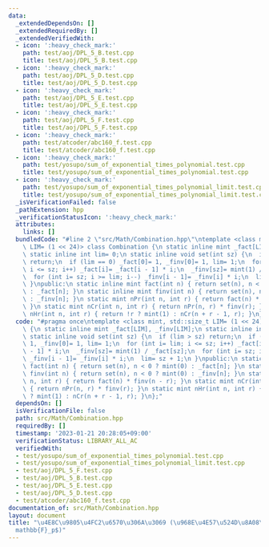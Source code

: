 ```yaml
---
data:
  _extendedDependsOn: []
  _extendedRequiredBy: []
  _extendedVerifiedWith:
  - icon: ':heavy_check_mark:'
    path: test/aoj/DPL_5_B.test.cpp
    title: test/aoj/DPL_5_B.test.cpp
  - icon: ':heavy_check_mark:'
    path: test/aoj/DPL_5_D.test.cpp
    title: test/aoj/DPL_5_D.test.cpp
  - icon: ':heavy_check_mark:'
    path: test/aoj/DPL_5_E.test.cpp
    title: test/aoj/DPL_5_E.test.cpp
  - icon: ':heavy_check_mark:'
    path: test/aoj/DPL_5_F.test.cpp
    title: test/aoj/DPL_5_F.test.cpp
  - icon: ':heavy_check_mark:'
    path: test/atcoder/abc160_f.test.cpp
    title: test/atcoder/abc160_f.test.cpp
  - icon: ':heavy_check_mark:'
    path: test/yosupo/sum_of_exponential_times_polynomial.test.cpp
    title: test/yosupo/sum_of_exponential_times_polynomial.test.cpp
  - icon: ':heavy_check_mark:'
    path: test/yosupo/sum_of_exponential_times_polynomial_limit.test.cpp
    title: test/yosupo/sum_of_exponential_times_polynomial_limit.test.cpp
  _isVerificationFailed: false
  _pathExtension: hpp
  _verificationStatusIcon: ':heavy_check_mark:'
  attributes:
    links: []
  bundledCode: "#line 2 \"src/Math/Combination.hpp\"\ntemplate <class mint, std::size_t\
    \ LIM= (1 << 24)> class Combination {\n static inline mint _fact[LIM], _finv[LIM];\n\
    \ static inline int lim= 0;\n static inline void set(int sz) {\n  if (lim > sz)\
    \ return;\n  if (lim == 0) _fact[0]= 1, _finv[0]= 1, lim= 1;\n  for (int i= lim;\
    \ i <= sz; i++) _fact[i]= _fact[i - 1] * i;\n  _finv[sz]= mint(1) / _fact[sz];\n\
    \  for (int i= sz; i >= lim; i--) _finv[i - 1]= _finv[i] * i;\n  lim= sz + 1;\n\
    \ }\npublic:\n static inline mint fact(int n) { return set(n), n < 0 ? mint(0)\
    \ : _fact[n]; }\n static inline mint finv(int n) { return set(n), n < 0 ? mint(0)\
    \ : _finv[n]; }\n static mint nPr(int n, int r) { return fact(n) * finv(n - r);\
    \ }\n static mint nCr(int n, int r) { return nPr(n, r) * finv(r); }\n static mint\
    \ nHr(int n, int r) { return !r ? mint(1) : nCr(n + r - 1, r); }\n};\n"
  code: "#pragma once\ntemplate <class mint, std::size_t LIM= (1 << 24)> class Combination\
    \ {\n static inline mint _fact[LIM], _finv[LIM];\n static inline int lim= 0;\n\
    \ static inline void set(int sz) {\n  if (lim > sz) return;\n  if (lim == 0) _fact[0]=\
    \ 1, _finv[0]= 1, lim= 1;\n  for (int i= lim; i <= sz; i++) _fact[i]= _fact[i\
    \ - 1] * i;\n  _finv[sz]= mint(1) / _fact[sz];\n  for (int i= sz; i >= lim; i--)\
    \ _finv[i - 1]= _finv[i] * i;\n  lim= sz + 1;\n }\npublic:\n static inline mint\
    \ fact(int n) { return set(n), n < 0 ? mint(0) : _fact[n]; }\n static inline mint\
    \ finv(int n) { return set(n), n < 0 ? mint(0) : _finv[n]; }\n static mint nPr(int\
    \ n, int r) { return fact(n) * finv(n - r); }\n static mint nCr(int n, int r)\
    \ { return nPr(n, r) * finv(r); }\n static mint nHr(int n, int r) { return !r\
    \ ? mint(1) : nCr(n + r - 1, r); }\n};"
  dependsOn: []
  isVerificationFile: false
  path: src/Math/Combination.hpp
  requiredBy: []
  timestamp: '2023-01-21 20:28:05+09:00'
  verificationStatus: LIBRARY_ALL_AC
  verifiedWith:
  - test/yosupo/sum_of_exponential_times_polynomial.test.cpp
  - test/yosupo/sum_of_exponential_times_polynomial_limit.test.cpp
  - test/aoj/DPL_5_F.test.cpp
  - test/aoj/DPL_5_B.test.cpp
  - test/aoj/DPL_5_E.test.cpp
  - test/aoj/DPL_5_D.test.cpp
  - test/atcoder/abc160_f.test.cpp
documentation_of: src/Math/Combination.hpp
layout: document
title: "\u4E8C\u9805\u4FC2\u6570\u306A\u3069 (\u968E\u4E57\u524D\u8A08\u7B97) ($\\\
  mathbb{F}_p$)"
---
```

